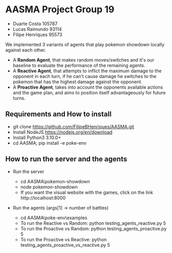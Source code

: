 
# AASMA Project Group 19
- Duarte Costa 105787
- Lucas Raimundo 93114
- Filipe Henriques 95573

We implemented 3 variants of agents that play pokemon showdown locally against each other.
- A **Random Agent**, that makes random moves/switches and it's our baseline to evaluate the performance of the remaining agents. 
- A **Reactive Agent**, that attempts to inflict the maximum damage to the opponent in each turn, if he can't cause damage he switches to the pokemon that has the highest damage against the opponent. 
- A **Proactive Agent**, takes into account the opponents available actions and the game plan, and aims to position itself advantageously for future turns. 

## Requirements and How to install
- git clone https://github.com/FilipeBHenriques/AASMA.git
- Install NodeJS https://nodejs.org/en/download
- Install Python3 3.10.0+
- cd AASMA; pip install -e poke-env

## How to run the server and the agents
- Run the server 
    - cd AASMA\pokemon-showdown
    - node pokemon-showdown
    - If you want the visual website with the games, click on the link http://localhost:8000

- Run the agents (args[1] -> number of battles)
    - cd AASMA\poke-env\examples
    - To run the Reactive vs Random: python testing_agents_reactive.py 5
    - To run the Proactive vs Random: python testing_agents_proactive.py 5
    - To run the Proactive vs Reactive: python testing_agents_proactive_vs_reactive.py 5
    
